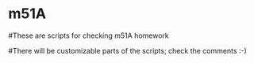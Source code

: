 # m51A

#These are scripts for checking m51A homework 

#There will be customizable parts of the scripts; check the comments :-) 
